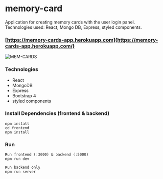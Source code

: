 # memory-card
Application for creating memory cards with the user login panel. Technologies used: React, Mongo DB, Express, styled components.

### [https://memory-cards-app.herokuapp.com](https://memory-cards-app.herokuapp.com/)

![MEM-CARDS](https://user-images.githubusercontent.com/40764780/117581836-2f33b900-b0ff-11eb-8945-3cdb6db4a172.png)

### Technologies
- React
- MongoDB
- Express
- Bootstrap 4
- styled components


### Install Dependencies (frontend & backend)
```
npm install
cd frontend
npm install
```
### Run
```
Run frontend (:3000) & backend (:5000)
npm run dev

Run backend only
npm run server
```

